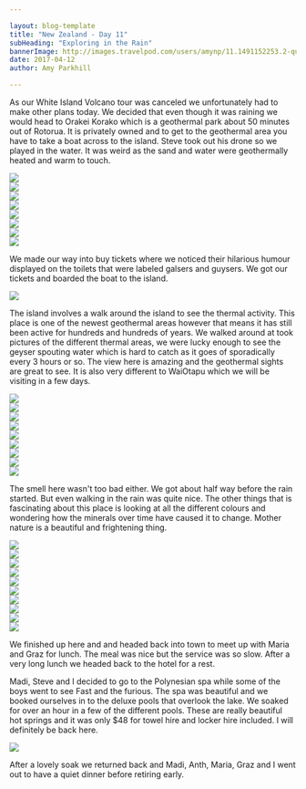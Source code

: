 ```yaml
---

layout: blog-template
title: "New Zealand - Day 11"
subHeading: "Exploring in the Rain"
bannerImage: http://images.travelpod.com/users/amynp/11.1491152253.2-queenstown.jpg
date: 2017-04-12
author: Amy Parkhill

---
```

As our White Island Volcano tour was canceled we unfortunately had to make other plans today. We decided that even though it was raining we would head to Orakei Korako which is a geothermal park about 50 minutes out of Rotorua. It is privately owned and to get to the geothermal area you have to take a boat across to the island. Steve took out his drone so we played in the water. It was weird as the sand and water were geothermally heated and warm to touch. 

<div class="center-image"><img src="http://images.travelpod.com/users/amynp/11.1492150265.view-over-lake.jpg" /></div>
<div class="center-image"><img src="http://images.travelpod.com/users/amynp/11.1492150265.where-we-are-going.jpg" /></div>
<div class="center-image"><img src="http://images.travelpod.com/users/amynp/11.1492150265.madi-touching.jpg" /></div>
<div class="center-image"><img src="http://images.travelpod.com/users/amynp/11.1492150265.madi-and-orakei-korako.jpg" /></div>
<div class="center-image"><img src="http://images.travelpod.com/users/amynp/11.1492150265.tom.jpg" /></div>
<div class="center-image"><img src="http://images.travelpod.com/users/amynp/11.1492150265.madi-and-i-at-orakei-korako.jpg" /></div>
<div class="center-image"><img src="http://images.travelpod.com/users/amynp/11.1492150265.the-water-is-hot.jpg" /></div>
<div class="center-image"><img src="http://images.travelpod.com/users/amynp/11.1492150265.orakei-korako.jpg" /></div>

We made our way into buy tickets where we noticed their hilarious humour displayed on the toilets that were labeled galsers and guysers. We got our tickets and boarded the boat to the island.
<div class="center-image"><img src="http://images.travelpod.com/users/amynp/11.1492150265.hehe.jpg" /></div>

The island involves a walk around the island to see the thermal activity. This place is one of the newest geothermal areas however that means it has still been active for hundreds and hundreds of years. We walked around at took pictures of the different thermal areas, we were lucky enough to see the geyser spouting water which is hard to catch as it goes of sporadically every 3 hours or so. The view here is amazing and the geothermal sights are great to see. It is also very different to WaiOtapu which we will be visiting in a few days. 

<div class="center-image"><img src="http://images.travelpod.com/users/amynp/11.1492150265.top-of-orakei-korako.jpg" /></div>
<div class="center-image"><img src="http://images.travelpod.com/users/amynp/11.1492150265.hiking.jpg" /></div>
<div class="center-image"><img src="http://images.travelpod.com/users/amynp/11.1492150265.cool-thermal-activtity.jpg" /></div>
<div class="center-image"><img src="http://images.travelpod.com/users/amynp/11.1492150265.1-orakei-korako.jpg" /></div>
<div class="center-image"><img src="http://images.travelpod.com/users/amynp/11.1492150265.gyeser.jpg" /></div>
<div class="center-image"><img src="http://images.travelpod.com/users/amynp/11.1492150265.group-shot-at-orakei-korako.jpg" /></div>
<div class="center-image"><img src="http://images.travelpod.com/users/amynp/11.1492150265.1-group-shot-at-orakei-korako.jpg" /></div>
<div class="center-image"><img src="http://images.travelpod.com/users/amynp/11.1492150265.gyser-erupting.jpg" /></div>
<div class="center-image"><img src="http://images.travelpod.com/users/amynp/11.1492150265.1-gyser-erupting.jpg" /></div>

The smell here wasn't too bad either. We got about half way before the rain started. But even walking in the rain was quite nice. The other things that is fascinating about this place is looking at all the different colours and wondering how the minerals over time have caused it to change. Mother nature is a beautiful and frightening thing. 

<div class="center-image"><img src="http://images.travelpod.com/users/amynp/11.1492150265.no-steve.jpg" /></div>
<div class="center-image"><img src="http://images.travelpod.com/users/amynp/11.1492150265.tom-and-anth.jpg" /></div>
<div class="center-image"><img src="http://images.travelpod.com/users/amynp/11.1492150265.me-and-anth-at-orakei-korako.jpg" /></div>
<div class="center-image"><img src="http://images.travelpod.com/users/amynp/11.1492150265.cool-features.jpg" /></div>
<div class="center-image"><img src="http://images.travelpod.com/users/amynp/11.1492150265.africa.jpg" /></div>
<div class="center-image"><img src="http://images.travelpod.com/users/amynp/11.1492150265.spider-webs.jpg" /></div>
<div class="center-image"><img src="http://images.travelpod.com/users/amynp/11.1492150265.in-the-thermal.jpg" /></div>
<div class="center-image"><img src="http://images.travelpod.com/users/amynp/11.1492150265.fighting.jpg" /></div>
<div class="center-image"><img src="http://images.travelpod.com/users/amynp/11.1492150265.artist-palette.jpg" /></div>
<div class="center-image"><img src="http://images.travelpod.com/users/amynp/11.1492150265.5-orakei-korako.jpg" /></div>

We finished up here and and headed back into town to meet up with Maria and Graz for lunch. The meal was nice but the service was so slow.  After a very long lunch we headed back to the hotel for a rest. 

Madi, Steve and I decided to go to the Polynesian spa while some of the boys went to see Fast and the furious. The spa was beautiful and we booked ourselves in to the deluxe pools that overlook the lake. We soaked for over an hour in a few of the different pools. These are really beautiful hot springs and it was only $48 for towel hire and locker hire included. I will definitely be back here. 

<div class="center-image"><img src="http://media1.trover.com/T/542642bdd809d82b8200040d/fixedw_large_4x.jpg" /></div>

After a lovely soak we returned back and Madi, Anth, Maria, Graz and I went out to have a quiet dinner before retiring early. 


